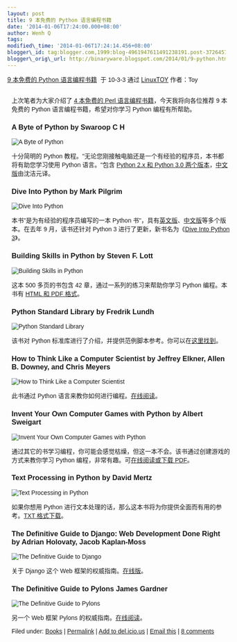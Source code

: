 ```yaml
--- 
layout: post 
title: 9 本免费的 Python 语言编程书籍 
date: '2014-01-06T17:24:00.000+08:00' 
author: Wenh Q
tags:
modified\_time: '2014-01-06T17:24:14.456+08:00' 
blogger\_id: tag:blogger.com,1999:blog-4961947611491238191.post-3726457339183302517
blogger\_orig\_url: http://binaryware.blogspot.com/2014/01/9-python.html
---
```

<div dir="ltr">

[9 本免费的 Python
语言编程书籍](http://linuxtoy.org/archives/9-free-python-books.html)  <span
style="font-family: sans-serif;">于 10-3-3 通过
</span>[LinuxTOY](http://linuxtoy.org/)<span
style="font-family: sans-serif;"> 作者：Toy</span>

<div class="gmail_quote">

<div class="HOEnZb">

<div class="h5">

<div dir="ltr">

<div class="gmail_quote">

<div
style="font-family: sans-serif; margin: 0px 10px; overflow: auto; width: 100%;">



上次笔者为大家介绍了 [4 本免费的 Perl
语言编程书籍](http://linuxtoy.org/archives/4-free-perl-books.html)，今天我将向各位推荐
9 本免费的 Python 语言编程书籍，希望对你学习 Python 编程有所帮助。

### A Byte of Python by Swaroop C H

![A Byte of Python](http://linuxtoy.org/images/2010/02/bop.jpg)

十分简明的 Python
教程。"无论您刚接触电脑还是一个有经验的程序员，本书都将有助您学习使用
Python 语言。"包含 [Python 2.x 和 Python 3.0
两个版本](http://www.swaroopch.com/notes/Python)，[中文版](http://linuxtoy.org/docs/bop/)由沈洁元译。

### Dive Into Python by Mark Pilgrim

![Dive Into Python](http://linuxtoy.org/images/2010/02/dip.jpg)

本书"是为有经验的程序员编写的一本 Python
书"，具有[英文版](http://diveintopython.org/)、[中文版](http://linuxtoy.org/docs/dip/)等多个版本。在去年
9 月，该书还针对 Python 3 进行了更新，新书名为《[Dive Into Python
3](http://diveintopython3.org/)》。

### Building Skills in Python by Steven F. Lott

![Building Skills in
Python](http://linuxtoy.org/images/2010/02/bip.jpg)

这本 500 多页的书包含 42 章，通过一系列的练习来帮助你学习 Python
编程。本书有 [HTML 和 PDF
格式](http://homepage.mac.com/s_lott/books/python.html)。

### Python Standard Library by Fredrik Lundh

![Python Standard Library](http://linuxtoy.org/images/2010/02/psl.gif)

该书对 Python
标准库进行了介绍，并提供范例脚本参考。你可以在[这里找到](http://effbot.org/zone/librarybook-index.htm)。

### How to Think Like a Computer Scientist by Jeffrey Elkner, Allen B. Downey, and Chris Meyers

![How to Think Like a Computer
Scientist](http://linuxtoy.org/images/2010/02/hcp.jpg)

此书通过 Python
语言来教你如何进行编程。[在线阅读](http://openbookproject.net//thinkCSpy/)。

### Invent Your Own Computer Games with Python by Albert Sweigart

![Invent Your Own Computer Games with
Python](http://linuxtoy.org/images/2010/02/iwp.png)

通过其它的书学习编程，你可能会感觉枯燥，但这一本不会。该书通过创建游戏的方式来教你学习
Python 编程，非常有趣。可[在线阅读或下载
PDF](http://inventwithpython.com/)。

### Text Processing in Python by David Mertz

![Text Processing in
Python](http://linuxtoy.org/images/2010/02/tpp.jpg)

如果你想用 Python
进行文本处理的话，那么这本书将为你提供全面而有用的参考。[TXT
格式下载](http://gnosis.cx/TPiP/)。

### The Definitive Guide to Django: Web Development Done Right by Adrian Holovaty, Jacob Kaplan-Moss

![The Definitive Guide to
Django](http://linuxtoy.org/images/2010/02/dgd.gif)

关于 Django 这个 Web
框架的权威指南。[在线版](http://www.djangobook.com/)。

### The Definitive Guide to Pylons James Gardner

![The Definitive Guide to
Pylons](http://linuxtoy.org/images/2010/02/dgp.jpg)

另一个 Web 框架 Pylons 的权威指南。[在线阅读](http://pylonsbook.com/)。

Filed under:
[Books](http://linuxtoy.org/category/books "View all posts in Books") |
[Permalink](http://linuxtoy.org/archives/9-free-python-books.html) |
[Add to
del.icio.us](http://delicious.com/save?url=http://linuxtoy.org/archives/9-free-python-books.html&title=9%20%E6%9C%AC%E5%85%8D%E8%B4%B9%E7%9A%84%20Python%20%E8%AF%AD%E8%A8%80%E7%BC%96%E7%A8%8B%E4%B9%A6%E7%B1%8D)
| [Email
this](mailto:?Subject=Check+This+Out&body=I+think+you%27ll+like+this%3A+http%3A%2F%2Flinuxtoy.org%2Farchives%2F9-free-python-books.html)
| [8
comments](http://linuxtoy.org/archives/9-free-python-books.html#comments)

</div>

</div>

</div>

</div>

</div>

</div>




</div>

